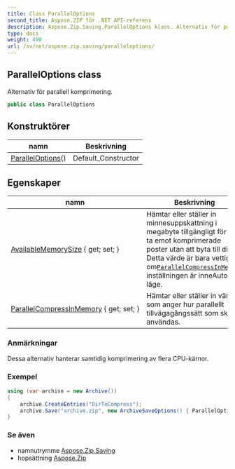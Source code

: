 ```yaml
---
title: Class ParallelOptions
second_title: Aspose.ZIP för .NET API-referens
description: Aspose.Zip.Saving.ParallelOptions klass. Alternativ för parallell komprimering.
type: docs
weight: 490
url: /sv/net/aspose.zip.saving/paralleloptions/
---
```

## ParallelOptions class

Alternativ för parallell komprimering.

```csharp
public class ParallelOptions
```

## Konstruktörer

| namn | Beskrivning |
| --- | --- |
| [ParallelOptions](paralleloptions/)() | Default_Constructor |

## Egenskaper

| namn | Beskrivning |
| --- | --- |
| [AvailableMemorySize](../../aspose.zip.saving/paralleloptions/availablememorysize/) { get; set; } | Hämtar eller ställer in minnesuppskattning i megabyte tillgängligt för att ta emot komprimerade poster utan att byta till disk. Detta värde är bara vettigt om[`ParallelCompressInMemory`](./parallelcompressinmemory/) inställningen är inneAuto läge. |
| [ParallelCompressInMemory](../../aspose.zip.saving/paralleloptions/parallelcompressinmemory/) { get; set; } | Hämtar eller ställer in värde som anger hur parallellt tillvägagångssätt som ska användas. |

### Anmärkningar

Dessa alternativ hanterar samtidig komprimering av flera CPU-kärnor.

### Exempel

```csharp
using (var archive = new Archive())
{
    archive.CreateEntries("DirToCompress");
    archive.Save("archive.zip", new ArchiveSaveOptions() { ParallelOptions = new ParallelOptions { ParallelCompressInMemory = mode, AvailableMemorySize = 4000 } });
}
```

### Se även

* namnutrymme [Aspose.Zip.Saving](../../aspose.zip.saving/)
* hopsättning [Aspose.Zip](../../)


